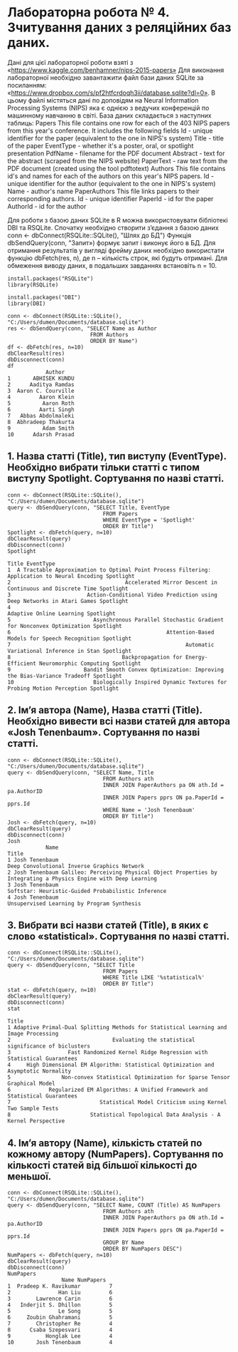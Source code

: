 # Лабораторна робота № 4. Зчитування даних з реляційних баз даних.
Дані	для	цієї	лабораторної	роботи	взяті	з
«https://www.kaggle.com/benhamner/nips-2015-papers»
Для виконання лабораторної необхідно завантажити файл бази даних SQLite за посиланням: «https://www.dropbox.com/s/pf2htfcrdoqh3ii/database.sqlite?dl=0». В цьому файлі містяться дані по доповідям на Neural Information Processing Systems (NIPS) яка є однією з ведучих конференцій по машинному навчанню в світі. База даних складається з наступних таблиць:
Papers
This file contains one row for each of the 403 NIPS papers from this year's conference. It includes the following fields
Id - unique identifier for the paper (equivalent to the one in NIPS's system)
Title - title of the paper
EventType - whether it's a poster, oral, or spotlight presentation
PdfName - filename for the PDF document
Abstract - text for the abstract (scraped from the NIPS website)
PaperText - raw text from the PDF document (created using the tool pdftotext)
Authors
This file contains id's and names for each of the authors on this year's NIPS papers.
Id - unique identifier for the author (equivalent to the one in NIPS's system)
Name - author's name
PaperAuthors
This file links papers to their corresponding authors.
Id - unique identifier PaperId - id for the paper AuthorId - id for the author

Для роботи з базою даних SQLite в R можна використовувати бібліотекі DBI та RSQLite.
Спочатку необхідно створити з’єдання з базою даних
conn <- dbConnect(RSQLite::SQLite(), "Шлях до БД")
Функція dbSendQuery(conn, "Запит») формує запит і виконує його в БД. Для отримання результатів у вигляді фрейму даних необхідно використати функцію dbFetch(res, n), де n – кількість строк, які будуть отримані. Для обмеження виводу даних, в подальших завданнях встановіть n = 10.

```{R}
install.packages("RSQLite")
library(RSQLite)

install.packages("DBI")
library(DBI)

conn <- dbConnect(RSQLite::SQLite(), "C:/Users/dumen/Documents/database.sqlite")
res <- dbSendQuery(conn, "SELECT Name as Author 
                          FROM Authors 
                          ORDER BY Name")
df <- dbFetch(res, n=10)
dbClearResult(res)
dbDisconnect(conn)
df
            Author
1       ABHISEK KUNDU
2      Aaditya Ramdas
3  Aaron C. Courville
4         Aaron Klein
5          Aaron Roth
6         Aarti Singh
7   Abbas Abdolmaleki
8  Abhradeep Thakurta
9          Adam Smith
10      Adarsh Prasad
```

## 1.	Назва статті (Title), тип виступу (EventType). Необхідно вибрати тільки статті с типом виступу Spotlight. Сортування по назві статті.

```{R}
conn <- dbConnect(RSQLite::SQLite(), "C:/Users/dumen/Documents/database.sqlite")
query <- dbSendQuery(conn, "SELECT Title, EventType 
                              FROM Papers 
                              WHERE EventType = 'Spotlight' 
                              ORDER BY Title")
Spotlight <- dbFetch(query, n=10)
dbClearResult(query)
dbDisconnect(conn)
Spotlight
                                                                                          Title EventType
1  A Tractable Approximation to Optimal Point Process Filtering: Application to Neural Encoding Spotlight
2                                    Accelerated Mirror Descent in Continuous and Discrete Time Spotlight
3                        Action-Conditional Video Prediction using Deep Networks in Atari Games Spotlight
4                                                                      Adaptive Online Learning Spotlight
5                          Asynchronous Parallel Stochastic Gradient for Nonconvex Optimization Spotlight
6                                                 Attention-Based Models for Speech Recognition Spotlight
7                                                       Automatic Variational Inference in Stan Spotlight
8                                   Backpropagation for Energy-Efficient Neuromorphic Computing Spotlight
9                       Bandit Smooth Convex Optimization: Improving the Bias-Variance Tradeoff Spotlight
10                         Biologically Inspired Dynamic Textures for Probing Motion Perception Spotlight
```
## 2.	Ім’я автора (Name), Назва статті (Title). Необхідно вивести всі назви статей для автора «Josh Tenenbaum». Сортування по назві статті.

```{R}
conn <- dbConnect(RSQLite::SQLite(), "C:/Users/dumen/Documents/database.sqlite")
query <- dbSendQuery(conn, "SELECT Name, Title
                              FROM Authors ath
                              INNER JOIN PaperAuthors pa ON ath.Id = pa.AuthorID 
                              INNER JOIN Papers pprs ON pa.PaperId = pprs.Id
                              WHERE Name = 'Josh Tenenbaum'
                              ORDER BY Title")
Josh <- dbFetch(query, n=10)
dbClearResult(query)
dbDisconnect(conn)
Josh
            Name                                                                                             Title
1 Josh Tenenbaum                                                       Deep Convolutional Inverse Graphics Network
2 Josh Tenenbaum Galileo: Perceiving Physical Object Properties by Integrating a Physics Engine with Deep Learning
3 Josh Tenenbaum                                                Softstar: Heuristic-Guided Probabilistic Inference
4 Josh Tenenbaum                                                        Unsupervised Learning by Program Synthesis
```

## 3.	Вибрати всі назви статей (Title), в яких є слово «statistical». Сортування по назві статті.

```{R}
conn <- dbConnect(RSQLite::SQLite(), "C:/Users/dumen/Documents/database.sqlite")
query <- dbSendQuery(conn, "SELECT Title 
                              FROM Papers
                              WHERE Title LIKE '%statistical%'
                              ORDER BY Title")
stat <- dbFetch(query, n=10)
dbClearResult(query)
dbDisconnect(conn)
stat
                                                                                 Title
1 Adaptive Primal-Dual Splitting Methods for Statistical Learning and Image Processing
2                                Evaluating the statistical significance of biclusters
3                  Fast Randomized Kernel Ridge Regression with Statistical Guarantees
4     High Dimensional EM Algorithm: Statistical Optimization and Asymptotic Normality
5                Non-convex Statistical Optimization for Sparse Tensor Graphical Model
6            Regularized EM Algorithms: A Unified Framework and Statistical Guarantees
7                            Statistical Model Criticism using Kernel Two Sample Tests
8                         Statistical Topological Data Analysis - A Kernel Perspective
```

## 4.	Ім’я автору (Name), кількість статей по кожному автору (NumPapers). Сортування по кількості статей від більшої кількості до меньшої.

```{R}
conn <- dbConnect(RSQLite::SQLite(), "C:/Users/dumen/Documents/database.sqlite")
query <- dbSendQuery(conn, "SELECT Name, COUNT (Title) AS NumPapers
                              FROM Authors ath
                              INNER JOIN PaperAuthors pa ON ath.Id = pa.AuthorID 
                              INNER JOIN Papers pprs ON pa.PaperId = pprs.Id
                              GROUP BY Name
                              ORDER BY NumPapers DESC")
NumPapers <- dbFetch(query, n=10)
dbClearResult(query)
dbDisconnect(conn)
NumPapers
                 Name NumPapers
1  Pradeep K. Ravikumar         7
2               Han Liu         6
3        Lawrence Carin         6
4   Inderjit S. Dhillon         5
5               Le Song         5
6     Zoubin Ghahramani         5
7        Christopher Re         4
8      Csaba Szepesvari         4
9           Honglak Lee         4
10       Josh Tenenbaum         4
```

